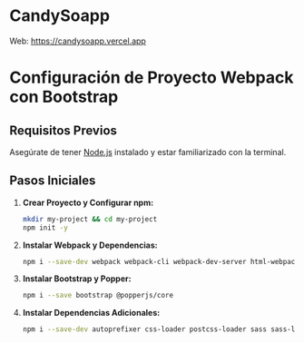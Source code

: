 # CandySoapp
Web: https://candysoapp.vercel.app
# Configuración de Proyecto Webpack con Bootstrap

## Requisitos Previos
Asegúrate de tener [Node.js](https://nodejs.org/) instalado y estar familiarizado con la terminal.

## Pasos Iniciales

1. **Crear Proyecto y Configurar npm:**
   ```bash
   mkdir my-project && cd my-project
   npm init -y
2. **Instalar Webpack y Dependencias:**
   ```bash
   npm i --save-dev webpack webpack-cli webpack-dev-server html-webpack-plugin
3. **Instalar Bootstrap y Popper:**
   ```bash
   npm i --save bootstrap @popperjs/core
4. **Instalar Dependencias Adicionales:**
      ```bash
      npm i --save-dev autoprefixer css-loader postcss-loader sass sass-loader style-loader



